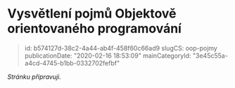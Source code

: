 Vysvětlení pojmů Objektově orientovaného programování
=====================================================

> id: b574127d-38c2-4a44-ab4f-458f60c66ad9
> slugCS: oop-pojmy
> publicationDate: "2020-02-16 18:53:09"
> mainCategoryId: "3e45c55a-a4cd-4745-b1bb-0332702fefbf"

*Stránku připravuji.*
